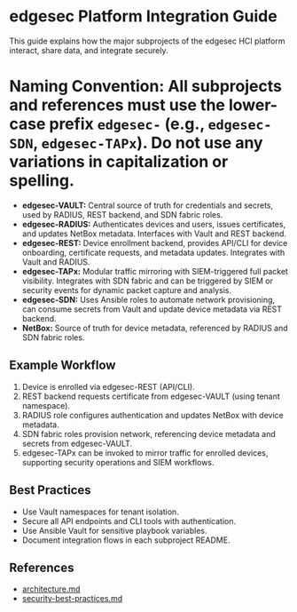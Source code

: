 
# edgesec Platform Integration Guide

This guide explains how the major subprojects of the edgesec HCI platform interact, share data, and integrate securely.

# Naming Convention: All subprojects and references must use the lower-case prefix `edgesec-` (e.g., `edgesec-SDN`, `edgesec-TAPx`). Do not use any variations in capitalization or spelling.

- **edgesec-VAULT:** Central source of truth for credentials and secrets, used by RADIUS, REST backend, and SDN fabric roles.
- **edgesec-RADIUS:** Authenticates devices and users, issues certificates, and updates NetBox metadata. Interfaces with Vault and REST backend.
- **edgesec-REST:** Device enrollment backend, provides API/CLI for device onboarding, certificate requests, and metadata updates. Integrates with Vault and RADIUS.
- **edgesec-TAPx:** Modular traffic mirroring with SIEM-triggered full packet visibility. Integrates with SDN fabric and can be triggered by SIEM or security events for dynamic packet capture and analysis.
- **edgesec-SDN:** Uses Ansible roles to automate network provisioning, can consume secrets from Vault and update device metadata via REST backend.
- **NetBox:** Source of truth for device metadata, referenced by RADIUS and SDN fabric roles.

## Example Workflow
1. Device is enrolled via edgesec-REST (API/CLI).
2. REST backend requests certificate from edgesec-VAULT (using tenant namespace).
3. RADIUS role configures authentication and updates NetBox with device metadata.
4. SDN fabric roles provision network, referencing device metadata and secrets from edgesec-VAULT.
5. edgesec-TAPx can be invoked to mirror traffic for enrolled devices, supporting security operations and SIEM workflows.

## Best Practices
- Use Vault namespaces for tenant isolation.
- Secure all API endpoints and CLI tools with authentication.
- Use Ansible Vault for sensitive playbook variables.
- Document integration flows in each subproject README.

## References
- [architecture.md](architecture.md)
- [security-best-practices.md](security-best-practices.md)
